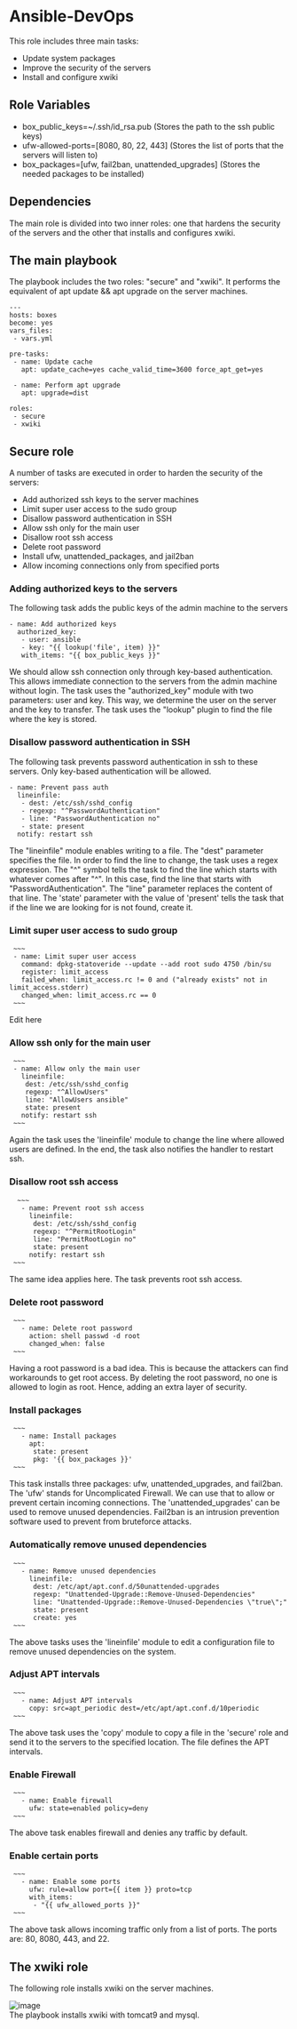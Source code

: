Ansible-DevOps
=========

This role includes three main tasks:
- Update system packages
- Improve the security of the servers
- Install and configure xwiki

Role Variables
--------------

- box_public_keys=~/.ssh/id_rsa.pub (Stores the path to the ssh public keys)
- ufw-allowed-ports=[8080, 80, 22, 443] (Stores the list of ports that the servers will listen to)
- box_packages=[ufw, fail2ban, unattended_upgrades] (Stores the needed packages to be installed)

Dependencies
------------

The main role is divided into two inner roles: one that hardens the security of the servers and the other that installs and configures xwiki.

The main playbook
----------------
The playbook includes the two roles: "secure" and "xwiki". It performs the equivalent of apt update && apt upgrade on the server machines.

    ---
    hosts: boxes
    become: yes
    vars_files:
     - vars.yml
     
    pre-tasks:
     - name: Update cache
       apt: update_cache=yes cache_valid_time=3600 force_apt_get=yes
     
     - name: Perform apt upgrade
       apt: upgrade=dist
       
    roles:
     - secure
     - xwiki
  
Secure role
-----------

A number of tasks are executed in order to harden the security of the servers:

 - Add authorized ssh keys to the server machines
 - Limit super user access to the sudo group
 - Disallow password authentication in SSH
 - Allow ssh only for the main user
 - Disallow root ssh access
 - Delete root password
 - Install ufw, unattended_packages, and jail2ban
 - Allow incoming connections only from specified ports
 
### Adding authorized keys to the servers
The following task adds the public keys of the admin machine to the servers
   ~~~
   - name: Add authorized keys
     authorized_key:
      - user: ansible
      - key: "{{ lookup('file', item) }}"
      with_items: "{{ box_public_keys }}"  
   ~~~
We should allow ssh connection only through key-based authentication. This allows immediate connection to the servers from the admin machine without login. The task uses the "authorized_key" module with two parameters: user and key. This way, we determine the user on the server and the key to transfer. The task uses the "lookup" plugin to find the file where the key is stored. 

### Disallow password authentication in SSH
The following task prevents password authentication in ssh to these servers. Only key-based authentication will be allowed.
   ~~~
   - name: Prevent pass auth
     lineinfile:
      - dest: /etc/ssh/sshd_config
      - regexp: "^PasswordAuthentication"
      - line: "PasswordAuthentication no"
      - state: present
     notify: restart ssh
   ~~~
 The "lineinfile" module enables writing to a file. The "dest" parameter specifies the file. In order to find the line to change, the task uses a regex expression. 
 The "^" symbol tells the task to find the line which starts with whatever comes after "^". 
 In this case, find the line that starts with "PasswordAuthentication". 
 The "line" parameter replaces the content of that line. 
 The 'state' parameter with the value of 'present' tells the task that if the line we are looking for is not found, create it. 
 
 ### Limit super user access to sudo group
     ~~~
     - name: Limit super user access
       command: dpkg-statoveride --update --add root sudo 4750 /bin/su
       register: limit_access
       failed_when: limit_access.rc != 0 and ("already exists" not in limit_access.stderr)
       changed_when: limit_access.rc == 0
     ~~~
 Edit here
 
 ### Allow ssh only for the main user
     ~~~
     - name: Allow only the main user
       lineinfile:
        dest: /etc/ssh/sshd_config
        regexp: "^AllowUsers"
        line: "AllowUsers ansible"
        state: present
       notify: restart ssh
     ~~~
 Again the task uses the 'lineinfile' module to change the line where allowed users are defined. In the end, the task also notifies the handler to restart ssh.
 
 ### Disallow root ssh access
      ~~~
       - name: Prevent root ssh access
         lineinfile:
          dest: /etc/ssh/sshd_config
          regexp: "^PermitRootLogin"
          line: "PermitRootLogin no"
          state: present
         notify: restart ssh
     ~~~
The same idea applies here. The task prevents root ssh access.

### Delete root password
     ~~~
       - name: Delete root password
         action: shell passwd -d root
         changed_when: false
     ~~~
Having a root password is a bad idea. This is because the attackers can find workarounds to get root access. By deleting the root password, no one is allowed to login as root. Hence, adding an extra layer of security.

### Install packages
     ~~~
       - name: Install packages
         apt: 
          state: present
          pkg: '{{ box_packages }}'
     ~~~
This task installs three packages: ufw, unattended_upgrades, and fail2ban. The 'ufw' stands for Uncomplicated Firewall. We can use that to allow or prevent certain incoming connections. The 'unattended_upgrades' can be used to remove unused dependencies. Fail2ban is an intrusion prevention software used to prevent from bruteforce attacks.

### Automatically remove unused dependencies
     ~~~
       - name: Remove unused dependencies
         lineinfile:
          dest: /etc/apt/apt.conf.d/50unattended-upgrades
          regexp: "Unattended-Upgrade::Remove-Unused-Dependencies"
          line: "Unattended-Upgrade::Remove-Unused-Dependencies \"true\";"
          state: present
          create: yes
     ~~~
The above tasks uses the 'lineinfile' module to edit a configuration file to remove unused dependencies on the system.

### Adjust APT intervals
     ~~~
       - name: Adjust APT intervals
         copy: src=apt_periodic dest=/etc/apt/apt.conf.d/10periodic
     ~~~
The above task uses the 'copy' module to copy a file in the 'secure' role and send it to the servers to the specified location. The file defines the APT intervals.


### Enable Firewall
     ~~~
       - name: Enable firewall
         ufw: state=enabled policy=deny
     ~~~
The above task enables firewall and denies any traffic by default.

### Enable certain ports
     ~~~
       - name: Enable some ports
         ufw: rule=allow port={{ item }} proto=tcp
         with_items:
          - "{{ ufw_allowed_ports }}"
     ~~~
 The above task allows incoming traffic only from a list of ports. The ports are: 80, 8080, 443, and 22. 
 
 
 The xwiki role
 --------------
 
 The following role installs xwiki on the server machines.
 
 ![image](https://user-images.githubusercontent.com/17888328/96138831-db654680-0f06-11eb-8fdd-506c34a675d1.png)  
The playbook installs xwiki with tomcat9 and mysql.

